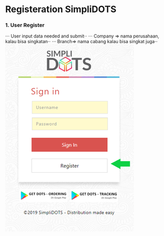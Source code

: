 # Registeration SimpliDOTS

### 1. User Register
⋅⋅⋅ User input data needed and submit⋅⋅
⋅⋅⋅ Company => nama perusahaan, kalau bisa singkatan⋅⋅
⋅⋅⋅ Branch=> nama cabang kalau bisa singkat juga⋅⋅
![alt text](https://github.com/achmaddzaki/Simplidots-Doc/blob/master/Images/registerlink.png)
